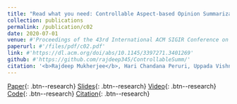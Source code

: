 ```yaml
---
title: "Read what you need: Controllable Aspect-based Opinion Summarization of Tourist Reviews (SIGIR 2020)"
collection: publications
permalink: /publication/c02
date: 2020-07-01
venue: #'Proceedings of the 43rd International ACM SIGIR Conference on Research and Development in Information Retrieval, SIGIR 2020'
paperurl: #'/files/pdf/c02.pdf'
link: #'https://dl.acm.org/doi/abs/10.1145/3397271.3401269'
github: #'https://github.com/rajdeep345/ControllableSumm/'
citation: '<b>Rajdeep Mukherjee</b>, Hari Chandana Peruri, Uppada Vishnu, Pawan Goyal, Sourangshu Bhattacharya, Niloy Ganguly'
---
```

[Paper](/files/pdf/research/c02.pdf){: .btn--research} [Slides](https://docs.google.com/presentation/d/e/2PACX-1vT-oaf6d6ISese7sXIYtpQZYxILEjnsP4L2ZTqHGmeg235De_dzfaCJNDOMkGzzFuxFlS_WDB4bBJzX/pub?start=false&loop=false&delayms=3000){: .btn--research} [Video](https://dl.acm.org/doi/abs/10.1145/3397271.3401269){: .btn--research} [Code](https://github.com/rajdeep345/ControllableSumm/){: .btn--research} [Citation](https://dl.acm.org/doi/abs/10.1145/3397271.3401269){: .btn--research}